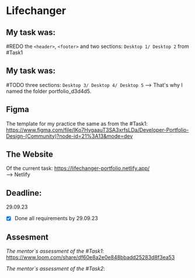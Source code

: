 # Lifechanger
## My task was: <br>
#REDO the `<header>`, `<footer>` and two sections: `Desktop 1/ Desktop 2` from #Task1

## My task was: <br>
#TODO three sections: `Desktop 3/ Desktop 4/ Desktop 5`
--> That's why I named the folder portfolio_d3d4d5.

## Figma 
The template for my practice the same as from the #Task1:
https://www.figma.com/file/IKo7HvgaauT3SA3xrfsLDa/Developer-Portfolio-Design-(Community)?node-id=21%3A13&mode=dev

## The Website 
Of the current task:
https://lifechanger-portfolio.netlify.app/
<br />
--> Netlify

## Deadline:
29.09.23 <br />
- [x] Done all requirements by 29.09.23

## Assesment
_The mentor`s assessment of the #Task1_: https://www.loom.com/share/df60e8a2e0e848bbadd25283d8f3ea53

_The mentor`s assessment of the #Task2_:
